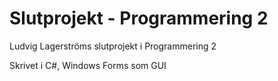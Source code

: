 # Slutprojekt - Programmering 2

Ludvig Lagerströms slutprojekt i Programmering 2

Skrivet i C#, Windows Forms som GUI
